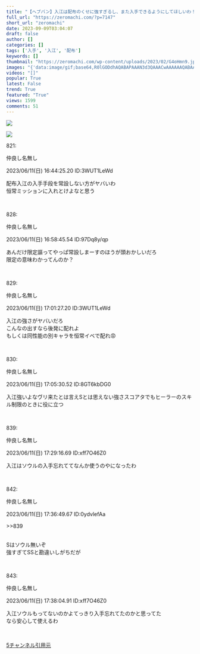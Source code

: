 ```yaml
---
title: "【ヘブバン】入江は配布のくせに強すぎるし、また入手できるようにしてほしいわ！！！"
full_url: "https://zeromachi.com/?p=7147"
short_url: "zeromachi"
date: 2023-09-09T03:04:07
draft: false
author: []
categories: []
tags: ['入手', '入江', '配布']
keywords: []
thumbnail: "https://zeromachi.com/wp-content/uploads/2023/02/G4oHmn9.jpg"
images: "{'data:image/gif;base64,R0lGODdhAQABAPAAAN3d3QAAACwAAAAAAQABAAACAkQBADs=', 'https://zeromachi.com/wp-content/uploads/2022/07/head2.png', 'https://zeromachi.com/wp-content/uploads/wordpress-popular-posts/6552-featured-100x100.jpg', 'https://zeromachi.com/wp-content/uploads/wordpress-popular-posts/6396-featured-100x100.jpg', 'https://zeromachi.com/wp-content/uploads/rsssitecache/64fbe0a699059', 'https://zeromachi.com/wp-content/uploads/rsssitecache/64fbe0a68f0a7', 'https://zeromachi.com/wp-content/uploads/wordpress-popular-posts/5954-featured-100x100.jpg', 'https://zeromachi.com/wp-content/uploads/rsssitecache/64fbe0a64877c', 'https://zeromachi.com/wp-content/uploads/wordpress-popular-posts/4645-featured-100x100.jpg', 'https://zeromachi.com/wp-content/uploads/rsssitecache/64fbe0a66e791', 'https://zeromachi.com/wp-content/uploads/wordpress-popular-posts/5725-featured-100x100.jpg', 'https://zeromachi.com/wp-content/uploads/wordpress-popular-posts/5386-featured-100x100.jpg', 'https://zeromachi.com/wp-content/uploads/rsssitecache/64fbe0a67d813', 'https://zeromachi.com/wp-content/uploads/rsssitecache/64fbe0a68731c', 'https://zeromachi.com/wp-content/uploads/2023/02/G4oHmn9.jpg', 'https://zeromachi.com/wp-content/uploads/rsssitecache/64fbe0a6a1170', 'https://zeromachi.com/wp-content/uploads/wordpress-popular-posts/5436-featured-100x100.jpg'}"
videos: "[]"
popular: True
latest: False
trend: True
featured: "True"
views: 1599
comments: 51
---
```


![](https://zeromachi.com/wp-content/uploads/2023/02/G4oHmn9.jpg)

![]([])

<div><p> </p><p class='t_h'><p>821:</p><p> <p>仲良し名無し</p> <p> 2023/06/11(日) 16:44:25.20 ID:3WUT1LeWd</p></p></p> <p class='t_b'>配布入江の入手手段を常設しない方がヤバいわ <br> 恒常ミッションに入れとけよなと思う </p><br> <p class='t_h'><p>828:</p><p> <p>仲良し名無し</p> <p> 2023/06/11(日) 16:58:45.54 ID:97Dq8y/qp</p></p></p> <p class='t_b'> あんだけ限定謳ってやっぱ常設しまーすのほうが頭おかしいだろ <br> 限定の意味わかってんのか？ </p><br> <p class='t_h'><p>829:</p><p> <p>仲良し名無し</p> <p> 2023/06/11(日) 17:01:27.20 ID:3WUT1LeWd</p></p></p> <p class='t_b'> 入江の強さがヤバいだろ <br> こんなの出すなら後発に配れよ <br> もしくは同性能の別キャラを恒常イベで配れ😡 </p><br> <p class='t_h'><p>830:</p><p> <p>仲良し名無し</p> <p> 2023/06/11(日) 17:05:30.52 ID:8GT6kbDG0</p></p></p> <p class='t_b'> 入江強いよなヴリ来たとは言えSとは思えない強さスコアタでもヒーラーのスキル制限のときに役に立つ </p><br> <p class='t_h'><p>839:</p><p> <p>仲良し名無し</p> <p> 2023/06/11(日) 17:29:16.69 ID:xff7O46Z0</p></p></p> <p class='t_b'> 入江はソウルの入手忘れててなんか使うのやになったわ </p><br> <p class='t_h t_i'><p>842:</p><p> <p>仲良し名無し</p> <p> 2023/06/11(日) 17:36:49.67 ID:0ydvlefAa</p></p></p> <p class='t_b t_i'> <p class='anchor'>>>839</p> <br> Sはソウル無いぞ <br> 強すぎてSSと勘違いしがちだが </p><br> <p class='t_h'><p>843:</p><p> <p>仲良し名無し</p> <p> 2023/06/11(日) 17:38:04.91 ID:xff7O46Z0</p></p></p> <p class='t_b'> 入江ソウルもってないのかよてっきり入手忘れてたのかと思ってた <br> なら安心して使えるわ </p><br> <p><a href='https://egg.5ch.net/test/read.cgi/applism/1686289562/' target='_blank'>5チャンネル引用元</a></p> <br> </div>